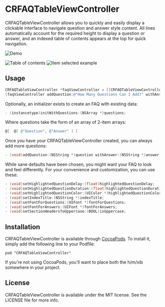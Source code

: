 # CRFAQTableViewController

CRFAQTableViewController allows you to quickly and easily display a clickable interface to navigate question and answer style content. All lines automatically account for the required height to display a question or answer, and an indexed table of contents appears at the top for quick navigation.

![Demo](https://raw.github.com/camroth/CRFAQTableViewController/master/demo.gif)

![Table of contents](https://raw.github.com/camroth/CRFAQTableViewController/master/screenshot-1.png)
![Item selected example](https://raw.github.com/camroth/CRFAQTableViewController/master/screenshot-2.png)

## Usage

```objective-c
CRFAQTableViewController *faqViewController = [[CRFAQTableViewController alloc] init];
[faqViewController addQuestion:@"How Many Questions Can I Add?" withAnswer:@"As many as you want!"];
```

Optionally, an initializer exists to create an FAQ with existing data:

```objective-c
- (instancetype)initWithQuestions:(NSArray *)questions;
```

Where questions take the form of an array of 2-item arrays:

```objective-c
@[	@[ @"Question", @"Answer" ]	]
```

Once you have your CRFAQTableViewController created, you can always add more questions:

```objective-c
- (void)addQuestion:(NSString *)question withAnswer:(NSString *)answer;
```

While sane defaults have been chosen, you might want your FAQ to look and feel differently. For your convenience and customization, you can use these:

```objective-c
- (void)setHighlightedQuestionDelay:(float)highlightedQuestionDelay;
- (void)setHighlightedQuestionDuration:(float)highlightedQuestionDuration;
- (void)setHighlightedQuestionColor:(UIColor *)highlightedQuestionColor;
- (void)setIndexTitle:(NSString *)indexTitle;
- (void)setFontForQuestions:(UIFont *)fontForQuestions;
- (void)setFontForAnswers:(UIFont *)fontForAnswers;
- (void)setSectionHeadersToUppercase:(BOOL)isUppercase;
```

## Installation

CRFAQTableViewController is available through [CocoaPods](http://cocoapods.org). To install it, simply add the following line to your Podfile:

    pod "CRFAQTableViewController"
    
If you're not using CocoaPods, you'll want to place both the h/m/xib somewhere in your project.

## License

CRFAQTableViewController is available under the MIT license. See the LICENSE file for more info.

